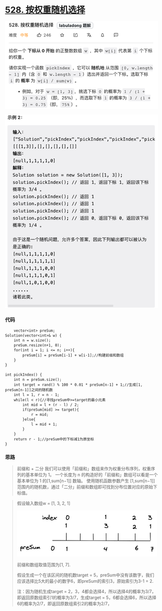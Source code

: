 # [528. 按权重随机选择](https://leetcode.cn/problems/random-pick-with-weight/)

![image-20220618162227412](https://raw.githubusercontent.com/damenshi/myImage/main/img/image-20220618162227412.png)

![image-20220618162254253](https://raw.githubusercontent.com/damenshi/myImage/main/img/image-20220618162254253.png)

### 代码
		vector<int> preSum;
	Solution(vector<int>& w) {
	    int n = w.size();
	    preSum.resize(n+1, 0);
	    for(int i = 1; i <= n; i++){
	        preSum[i] = preSum[i-1] + w[i-1];//构建前缀和数组
	    }
	}
	
	int pickIndex() {
	    int n = preSum.size();
	    int target = rand() % 100 * 0.01 * preSum[n-1] + 1;//生成[1, preSum[n-1]]之间的随机数
	    int l = 1, r = n - 1;
	    while(l < r){//寻找preSum中>=target的最小元素
	        int mid = l + (r - l) / 2;
	        if(preSum[mid] >= target){
	            r = mid;
	        }else{
	            l = mid + 1;
	        }
	    }
	    return r - 1;//preSum中的下标减1为原坐标
	}

### 思路
> 前缀和 + 二分
> 我们可以使用「前缀和」数组来作为权重分布序列，权重序列的基本单位为 1。
> 一个长度为 n 的构造好的「前缀和」数组可以看是一个基本单位为 1 的[1,sum[n−1]] 数轴。
使用随机函数参数产生 [1,sum[n−1]] 范围内的随机数，通过「二分」前缀和数组即可找到分布位置对应的原始下标值。

> 假设输入数组w = [1, 3, 2, 1]
>
> ![image-20220618163502968](https://raw.githubusercontent.com/damenshi/myImage/main/img/image-20220618163502968.png)
>
> 前缀和数组取值范围为[1, 7].
>
> 假设生成一个在该区间的随机数target = 5，preSum中没有该数字，我们应该选择比5大的最小的数字6，即preSum的索引3，原始索引为3-1 = 2.
>
> 注：因为随机生成target = 2，3，4都会选择4，所以选择4的概率为3/7，即返回原数组索引1的概率为3/7，生成target = 5，6都会选择6，所以选择6的概率为2/7，即返回原数组索引2的概率为2/7，
